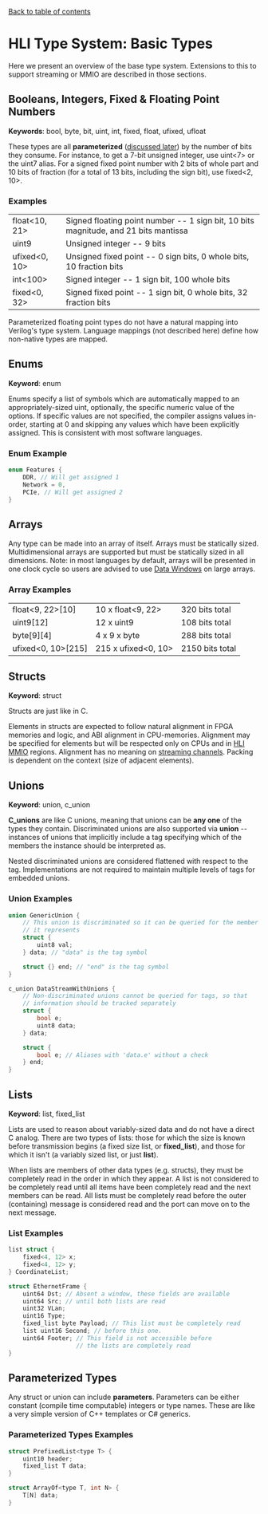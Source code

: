 [Back to table of contents](index.md#Table-of-contents)

# HLI Type System: Basic Types

Here we present an overview of the base type system. Extensions to this to
support streaming or MMIO are described in those sections.

## Booleans, Integers, Fixed & Floating Point Numbers

**Keywords**: bool, byte, bit, uint, int, fixed, float, ufixed, ufloat

These types are all **parameterized** ([discussed
later](#parameterized-types)) by the number of bits they consume. For
instance, to get a 7-bit unsigned integer, use uint\<7\> or the uint7
alias. For a signed fixed point number with 2 bits of whole part and 10
bits of fraction (for a total of 13 bits, including the sign bit), use
fixed\<2, 10\>.

### Examples

| | |
| :--- | :--- |
| float\<10, 21\> | Signed floating point number -- 1 sign bit, 10 bits magnitude, and 21 bits mantissa |
| uint9 | Unsigned integer -- 9 bits |
| ufixed\<0, 10\> | Unsigned fixed point -- 0 sign bits, 0 whole bits, 10 fraction bits |
| int\<100\> | Signed integer -- 1 sign bit, 100 whole bits |
| fixed\<0, 32\> | Signed fixed point -- 1 sign bit, 0 whole bits, 32 fraction bits |

Parameterized floating point types do not have a natural mapping into
Verilog's type system. Language mappings (not described here) define how
non-native types are mapped.

## Enums

**Keyword**: enum

Enums specify a list of symbols which are automatically mapped to an
appropriately-sized uint, optionally, the specific numeric value of the
options. If specific values are not specified, the compiler assigns
values in-order, starting at 0 and skipping any values which have been
explicitly assigned. This is consistent with most software languages.

### Enum Example

```c++
enum Features {
    DDR, // Will get assigned 1
    Network = 0,
    PCIe, // Will get assigned 2
}
```

## Arrays

Any type can be made into an array of itself. Arrays must be statically
sized. Multidimensional arrays are supported but must be statically
sized in all dimensions. Note: in most languages by default, arrays will
be presented in one clock cycle so users are advised to use [Data
Windows](#_Data_Windows) on large arrays.

### Array Examples

| | | |
| - | - | - |
| float\<9, 22\>\[10\] | 10 x float\<9, 22\> | 320 bits total |
| uint9\[12\] | 12 x uint9 | 108 bits total |
| byte\[9\]\[4\] | 4 x 9 x byte | 288 bits total |
| ufixed\<0, 10\>\[215\] | 215 x ufixed\<0, 10\> | 2150 bits total |

## Structs

**Keyword**: struct

Structs are just like in C.

Elements in structs are expected to follow natural alignment in FPGA
memories and logic, and ABI alignment in CPU-memories. Alignment may be
specified for elements but will be respected only on CPUs and in [HLI
MMIO](mmio.md) regions. Alignment has no meaning on [streaming
channels](streaming.md). Packing is dependent on the context (size of
adjacent elements).

## Unions

**Keyword**: union, c\_union

**C\_unions** are like C unions, meaning that unions can be **any one**
of the types they contain. Discriminated unions are also supported via
**union** -- instances of unions that implicitly include a tag specifying
which of the members the instance should be interpreted as.

Nested discriminated unions are considered flattened with respect to the
tag. Implementations are not required to maintain multiple levels of
tags for embedded unions.

### Union Examples

```c++
union GenericUnion {
    // This union is discriminated so it can be queried for the member
    // it represents
    struct {
        uint8 val;
    } data; // "data" is the tag symbol

    struct {} end; // "end" is the tag symbol
}

c_union DataStreamWithUnions {
    // Non-discriminated unions cannot be queried for tags, so that
    // information should be tracked separately
    struct {
        bool e;
        uint8 data;
    } data;

    struct {
        bool e; // Aliases with 'data.e' without a check
    } end;
}
```

## Lists

**Keyword**: list, fixed\_list

Lists are used to reason about variably-sized data and do not have a
direct C analog. There are two types of lists: those for which the size
is known before transmission begins (a fixed size list, or
**fixed\_list**), and those for which it isn't (a variably sized list,
or just **list**).

When lists are members of other data types (e.g. structs), they must be
completely read in the order in which they appear. A list is not
considered to be completely read until all items have been completely
read and the next members can be read. All lists must be completely read
before the outer (containing) message is considered read and the port
can move on to the next message.

### List Examples

```c++
list struct {
    fixed<4, 12> x;
    fixed<4, 12> y;
} CoordinateList;

struct EthernetFrame {
    uint64 Dst; // Absent a window, these fields are available
    uint64 Src; // until both lists are read
    uint32 VLan;
    uint16 Type;
    fixed_list byte Payload; // This list must be completely read
    list uint16 Second; // before this one.
    uint64 Footer; // This field is not accessible before
                   // the lists are completely read
}
```

## Parameterized Types

Any struct or union can include **parameters**. Parameters can be either
constant (compile time computable) integers or type names. These are
like a very simple version of C++ templates or C\# generics.

### Parameterized Types Examples

```c++
struct PrefixedList<type T> {
    uint10 header;
    fixed_list T data;
}

struct ArrayOf<type T, int N> {
    T[N] data;
}
```
